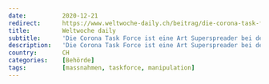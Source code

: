 ```yaml
---
date:          2020-12-21
redirect:      https://www.weltwoche-daily.ch/beitrag/die-corona-task-force-ist-eine-art-superspreader-bei-der-verbreitung-von-halbwahrheiten-und-vermutungen/
title:         Weltwoche daily
subtitle:      'Die Corona Task Force ist eine Art Superspreader bei der Verbreitung von Halbwahrheiten und Vermutungen'
description:   'Die Corona Task Force ist eine Art Superspreader bei der Verbreitung von Halbwahrheiten und Vermutungen'
country:       CH
categories:    [Behörde]
tags:          [massnahmen, taskforce, manipulation]
---
```

